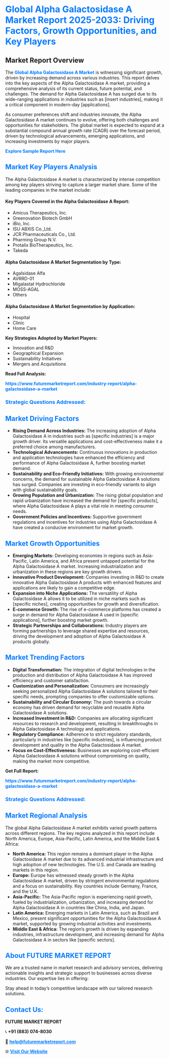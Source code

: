 <h1 style="color: #007BFF;">Global Alpha Galactosidase A Market Report 2025-2033: Driving Factors, Growth Opportunities, and Key Players</h1>

<section id="overview">
<h2>Market Report Overview</h2>
<p>The <a href="https://www.futuremarketreport.com/industry-report/alpha-galactosidase-a-market" style="color: #007BFF; text-decoration: none;"><strong>Global Alpha Galactosidase A Market</strong></a> is witnessing significant growth, driven by increasing demand across various industries. This report delves into the key aspects of the Alpha Galactosidase A market, providing a comprehensive analysis of its current status, future potential, and challenges. The demand for Alpha Galactosidase A has surged due to its wide-ranging applications in industries such as [insert industries], making it a critical component in modern-day [applications].</p>
<p>As consumer preferences shift and industries innovate, the Alpha Galactosidase A market continues to evolve, offering both challenges and opportunities for stakeholders. The global market is expected to expand at a substantial compound annual growth rate (CAGR) over the forecast period, driven by technological advancements, emerging applications, and increasing investments by major players.</p>
</section>

<section id="overview">
<p><a href="https://www.futuremarketreport.com/request-sample/reportId=53280" style="color: #007BFF; text-decoration: none;"><strong>Explore Sample Report Here</strong></a></p>
</section>

<section id="key-players">
<h2 style="color: #007BFF;">Market Key Players Analysis</h2>
<p>The Alpha Galactosidase A market is characterized by intense competition among key players striving to capture a larger market share. Some of the leading companies in the market include:</p>
<h4>Key Players Covered in the Alpha Galactosidase A Report:</h4>
<ul><li>Amicus Therapeutics, Inc.</li><li>Greenovation Biotech GmbH</li><li>iBio, Inc.</li><li>ISU ABXIS Co.,Ltd.</li><li>JCR Pharmaceuticals Co., Ltd.</li><li>Pharming Group N.V.</li><li>Protalix BioTherapeutics, Inc.</li><li>Takeda</li></ul>
<h4>Alpha Galactosidase A Market Segmentation by Type:</h4>
<ul><li>Agalsidase Alfa</li><li>AVRRD-01</li><li>Migalastat Hydrochloride</li><li>MOSS-AGAL</li><li>Others</li></ul>

<h4>Alpha Galactosidase A Market Segmentation by Application:</h4>
<ul><li>Hospital</li><li>Clinic</li><li>Home Care</li></ul>
<p><strong>Key Strategies Adopted by Market Players:</strong></p>
<ul>
<li>Innovation and R&D</li>
<li>Geographical Expansion</li>
<li>Sustainability Initiatives</li>
<li>Mergers and Acquisitions</li>
</ul>
</section>

<section>
<p><strong>Read Full Analysis: </strong></p><a href="https://www.futuremarketreport.com/industry-report/alpha-galactosidase-a-market" style="color: #007BFF; text-decoration: none;"><strong>https://www.futuremarketreport.com/industry-report/alpha-galactosidase-a-market</strong></a>
<h3 style="color: #007BFF;">Strategic Questions Addressed:</h3>
</section>

<section id="driving-factors">
<h2 style="color: #007BFF;">Market Driving Factors</h2>
<ul>
<li><strong>Rising Demand Across Industries:</strong> The increasing adoption of Alpha Galactosidase A in industries such as [specific industries] is a major growth driver. Its versatile applications and cost-effectiveness make it a preferred choice among manufacturers.</li>
<li><strong>Technological Advancements:</strong> Continuous innovations in production and application technologies have enhanced the efficiency and performance of Alpha Galactosidase A, further boosting market demand.</li>
<li><strong>Sustainability and Eco-Friendly Initiatives:</strong> With growing environmental concerns, the demand for sustainable Alpha Galactosidase A solutions has surged. Companies are investing in eco-friendly variants to align with global sustainability goals.</li>
<li><strong>Growing Population and Urbanization:</strong> The rising global population and rapid urbanization have increased the demand for [specific products], where Alpha Galactosidase A plays a vital role in meeting consumer needs.</li>
<li><strong>Government Policies and Incentives:</strong> Supportive government regulations and incentives for industries using Alpha Galactosidase A have created a conducive environment for market growth.</li>
</ul>
</section>

<section id="growth-opportunities">
<h2 style="color: #007BFF;">Market Growth Opportunities</h2>
<ul>
<li><strong>Emerging Markets:</strong> Developing economies in regions such as Asia-Pacific, Latin America, and Africa present untapped potential for the Alpha Galactosidase A market. Increasing industrialization and urbanization in these regions are key growth drivers.</li>
<li><strong>Innovative Product Development:</strong> Companies investing in R&D to create innovative Alpha Galactosidase A products with enhanced features and applications are likely to gain a competitive edge.</li>
<li><strong>Expansion into Niche Applications:</strong> The versatility of Alpha Galactosidase A allows it to be utilized in niche markets such as [specific niches], creating opportunities for growth and diversification.</li>
<li><strong>E-commerce Growth:</strong> The rise of e-commerce platforms has created a surge in demand for Alpha Galactosidase A used in [specific applications], further boosting market growth.</li>
<li><strong>Strategic Partnerships and Collaborations:</strong> Industry players are forming partnerships to leverage shared expertise and resources, driving the development and adoption of Alpha Galactosidase A products globally.</li>
</ul>
</section>

<section id="trending-factors">
<h2 style="color: #007BFF;">Market Trending Factors</h2>
<ul>
<li><strong>Digital Transformation:</strong> The integration of digital technologies in the production and distribution of Alpha Galactosidase A has improved efficiency and customer satisfaction.</li>
<li><strong>Customization and Personalization:</strong> Consumers are increasingly seeking personalized Alpha Galactosidase A solutions tailored to their specific needs, prompting companies to offer customizable options.</li>
<li><strong>Sustainability and Circular Economy:</strong> The push towards a circular economy has driven demand for recyclable and reusable Alpha Galactosidase A solutions.</li>
<li><strong>Increased Investment in R&D:</strong> Companies are allocating significant resources to research and development, resulting in breakthroughs in Alpha Galactosidase A technology and applications.</li>
<li><strong>Regulatory Compliance:</strong> Adherence to strict regulatory standards, particularly in industries like [specific industries], is influencing product development and quality in the Alpha Galactosidase A market.</li>
<li><strong>Focus on Cost-Effectiveness:</strong> Businesses are exploring cost-efficient Alpha Galactosidase A solutions without compromising on quality, making the market more competitive.</li>
</ul>
</section>

<section>
<p><strong>Get Full Report: </strong></p><a href="https://www.futuremarketreport.com/industry-report/alpha-galactosidase-a-market" style="color: #007BFF; text-decoration: none;"><strong>https://www.futuremarketreport.com/industry-report/alpha-galactosidase-a-market</strong></a>
<h3 style="color: #007BFF;">Strategic Questions Addressed:</h3>
</section>


<section id="regional-analysis">
<h2 style="color: #007BFF;">Market Regional Analysis</h2>
<p>The global Alpha Galactosidase A market exhibits varied growth patterns across different regions. The key regions analyzed in this report include North America, Europe, Asia-Pacific, Latin America, and the Middle East & Africa:</p>
<ul>
<li><strong>North America:</strong> This region remains a dominant player in the Alpha Galactosidase A market due to its advanced industrial infrastructure and high adoption of new technologies. The U.S. and Canada are leading markets in this region.</li>
<li><strong>Europe:</strong> Europe has witnessed steady growth in the Alpha Galactosidase A market, driven by stringent environmental regulations and a focus on sustainability. Key countries include Germany, France, and the U.K.</li>
<li><strong>Asia-Pacific:</strong> The Asia-Pacific region is experiencing rapid growth, fueled by industrialization, urbanization, and increasing demand for Alpha Galactosidase A in countries like China, India, and Japan.</li>
<li><strong>Latin America:</strong> Emerging markets in Latin America, such as Brazil and Mexico, present significant opportunities for the Alpha Galactosidase A market, supported by growing industrial activities and investments.</li>
<li><strong>Middle East & Africa:</strong> The region’s growth is driven by expanding industries, infrastructure development, and increasing demand for Alpha Galactosidase A in sectors like [specific sectors].</li>
</ul>
</section>

<footer>
<h2 style="color: #007BFF;">About FUTURE MARKET REPORT</h2>
<p>We are a trusted name in market research and advisory services, delivering actionable insights and strategic support to businesses across diverse industries. Our expertise lies in offering:</p>

<p>Stay ahead in today’s competitive landscape with our tailored research solutions.</p>

<h2 style="color: #007BFF;">Contact Us:</h2>
<p><strong>FUTURE MARKET REPORT</strong></p>
<p>📞 <strong>+91 (883) 074-8030</strong></p>
<p>📧 <strong><a href="mailto:help@futuremarketreport.com" style="color: #007BFF;">help@futuremarketreport.com</a></strong></p>
<p>🌐 <strong><a href="https://www.futuremarketreport.com/" style="color: #007BFF;">Visit Our Website</a></strong></p>
</footer>